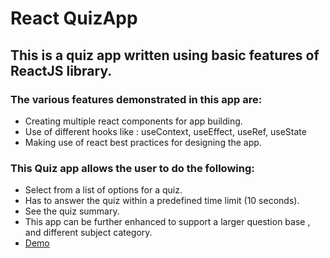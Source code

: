 # React QuizApp
## This is a quiz app written using basic features of ReactJS library.
### The various features demonstrated in this app are:
* Creating multiple react components for app building.
* Use of different hooks like : useContext, useEffect, useRef, useState
* Making use of react best practices for designing the app.

### This Quiz app allows the user to do the following:
* Select from a list of options for a quiz.
* Has to answer the quiz within a predefined time limit (10 seconds).
* See the quiz summary.
* This app can be further enhanced to support a larger question base , and different subject category.
* [Demo](https://gouritd.github.io/react-QuizApp/)